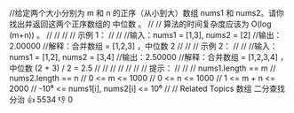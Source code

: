 //给定两个大小分别为 m 和 n 的正序（从小到大）数组 nums1 和 nums2。请你找出并返回这两个正序数组的 中位数 。 
//
// 算法的时间复杂度应该为 O(log (m+n)) 。 
//
// 
//
// 示例 1： 
//
// 
//输入：nums1 = [1,3], nums2 = [2]
//输出：2.00000
//解释：合并数组 = [1,2,3] ，中位数 2
// 
//
// 示例 2： 
//
// 
//输入：nums1 = [1,2], nums2 = [3,4]
//输出：2.50000
//解释：合并数组 = [1,2,3,4] ，中位数 (2 + 3) / 2 = 2.5
// 
//
// 
//
// 
//
// 提示： 
//
// 
// nums1.length == m 
// nums2.length == n 
// 0 <= m <= 1000 
// 0 <= n <= 1000 
// 1 <= m + n <= 2000 
// -10⁶ <= nums1[i], nums2[i] <= 10⁶ 
// 
// Related Topics 数组 二分查找 分治 👍 5534 👎 0
